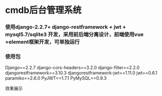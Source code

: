 # cmdb后台管理系统
### 使用django-2.2.7+ django-restframework + jwt + mysql5.7/sqlite3 开发，采用前后端分离设计，前端使用vue +element框架开发，可单独运行

###  使用包

Django==2.2.7
django-cors-headers==3.2.0
django-filter==2.2.0
djangorestframework==3.10.3
djangorestframework-jwt==1.11.0
jwt==0.6.1
paramiko==2.6.0
PyJWT==1.7.1
PyMySQL==0.9.3

效果展示


